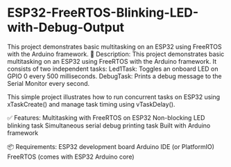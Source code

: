 # ESP32-FreeRTOS-Blinking-LED-with-Debug-Output
This project demonstrates basic multitasking on an ESP32 using FreeRTOS with the Arduino framework.
📝 Description:
This project demonstrates basic multitasking on an ESP32 using FreeRTOS with the Arduino framework. It consists of two independent tasks:
Led1Task: Toggles an onboard LED on GPIO 0 every 500 milliseconds.
DebugTask: Prints a debug message to the Serial Monitor every second.

This simple project illustrates how to run concurrent tasks on ESP32 using xTaskCreate() and manage task timing using vTaskDelay().

✅ Features:
Multitasking with FreeRTOS on ESP32
Non-blocking LED blinking task
Simultaneous serial debug printing task
Built with Arduino framework

📦 Requirements:
ESP32 development board
Arduino IDE (or PlatformIO)
FreeRTOS (comes with ESP32 Arduino core)


